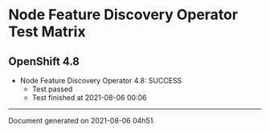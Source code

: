 
Node Feature Discovery Operator Test Matrix
===========================================

OpenShift 4.8
-------------


* Node Feature Discovery Operator 4.8: SUCCESS
  - Test passed
  - Test finished at 2021-08-06 00:06


---
Document generated on 2021-08-06 04h51.
